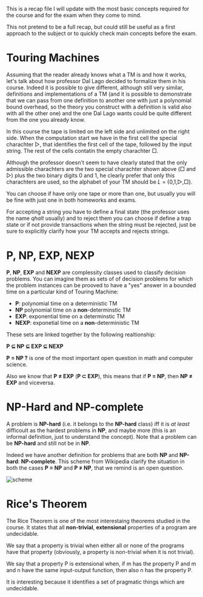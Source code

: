 This is a recap file I will update with the most basic concepts required for the course and for the exam when they come to mind.

This not pretend to be a full recap, but could still be useful as a first approach to the subject or to quickly check main concepts before the exam.

# Touring Machines
Assuming that the reader already knows what a TM is and how it works, let's talk about how professor Dal Lago decided to formalize them in his course.
Indeed it is possible to give different, although still very similar, definitions and implementations of a TM (and it is possible to demonstrate that we can pass from one definition to another one with just a polynomial bound overhead, so the theory you construct with a definition is valid also with all the other one) and the one Dal Lago wants could be quite different from the one you already know.

In this course the tape is limited on the left side and unlimited on the right side. When the computation start we have in the first cell the special charachter ▷, that identifies the first cell of the tape, followed by the input string. The rest of the cells contatin the empty charachter □.

Although the professor doesn't seem to have clearly stated that the only admissible charachters are the two special charachter shown above (□ and ▷) plus the two binary digits 0 and 1, he clearly prefer that only this charachters are used, so the alphabet of your TM should be _L_ = {0,1,▷,□}.

You can choose if have only one tape or more than one, but usually you will be fine with just one in both homeworks and exams.

For accepting a string you have to define a final state (the professor uses the name _qhalt_ usually) and to reject them you can choose if define a trap state or if not provide transactions when the string must be rejected, just be sure to explicitly clarify how your TM accepts and rejects strings.

# P, NP, EXP, NEXP

**P**, **NP**, **EXP** and **NEXP** are complessity classes used to classify decision problems.
You can imagine them as sets of of decision problems for which the problem instances can be prooved to have a "yes" answer in a bounded time on a particular kind of Touring Machine:
 - **P**: polynomial time on a deterministic TM
 - **NP** polynomial time on a **non**-determinstic TM
 - **EXP**: exponential time on a determinstic TM
 - **NEXP**: exponetial time on a **non**-deterministic TM

These sets are linked together by the following realtionship:

**P ⊆ NP ⊆ EXP ⊆ NEXP**

**P = NP ?** is one of the most important open question in math and computer science.

Also we know that **P ≠ EXP** (**P ⊂ EXP**), this means that if **P = NP**, then **NP ≠ EXP** and viceversa.

# NP-Hard and NP-complete

A problem is **NP-hard** (i.e. it belongs to the **NP-hard** class) iff it is _at least_ difficoult as the hardest problems in **NP**, and maybe more (this is an informal definition, just to understand the concept). Note that a problem can be **NP-hard** and still not be in **NP**.

Indeed we have another definition for problems that are both **NP** and **NP-hard**: **NP-complete**.
This scheme from Wikipedia clarify the situation in both the cases **P = NP** and **P ≠ NP**, that we remind is an open question. 

![scheme](https://upload.wikimedia.org/wikipedia/commons/thumb/a/a0/P_np_np-complete_np-hard.svg/800px-P_np_np-complete_np-hard.svg.png)

# Rice's Theorem
The Rice Theorem is one of the most interestaing theorems studied in the course. It states that all **non-trivial**, **extensional** properties of a program are undecidable.

We say that a property is trivial when either all or none of the programs have that property (obviously, a property is non-trivial when it is not trivial).

We say that a property P is extensional when, if m has the property P and m and n have the same input-output function, then also n has the property P.



It is interesting because it identifies a set of pragmatic things which are undecidable.
